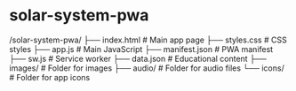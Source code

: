 # solar-system-pwa

/solar-system-pwa/
  ├── index.html          # Main app page
  ├── styles.css          # CSS styles
  ├── app.js              # Main JavaScript
  ├── manifest.json       # PWA manifest
  ├── sw.js               # Service worker
  ├── data.json           # Educational content
  ├── images/             # Folder for images
  ├── audio/              # Folder for audio files
  └── icons/              # Folder for app icons

